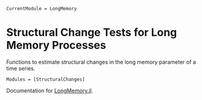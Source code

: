 ```@meta
CurrentModule = LongMemory
```

# Structural Change Tests for Long Memory Processes 

Functions to estimate structural changes in the long memory parameter of a time series.

```@autodocs
Modules = [StructuralChanges]
```

Documentation for [LongMemory.jl](https://github.com/everval/LongMemory.jl).
